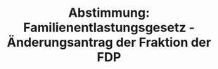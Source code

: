 ---
abstimmung:
  abstimmung: 4
  bundestagssitzung: 40
  legislaturperiode: 19
categories:
- Todo
data:
- title: Abstimmungsergebnis 20180615_4-data.pdf
  url: /res/2021-btw/abstimmungsergebnisse/20180615_4-data.pdf
- title: Abstimmungsergebnis 20180615_4_xls-data.xls
  url: /res/2021-btw/abstimmungsergebnisse/20180615_4_xls-data.xls
- title: Abstimmungsergebnis 20180615_4_xls-datacsv
  url: /res/2021-btw/abstimmungsergebnisse/csv/20180615_4_xls-datacsv
ergebnis:
  afd:
    enthaltung: 3
    gesamt: 92
    ja: 0
    nein: 80
    nichtabgegeben: 9
    ungueltig: 0
  bü90/gr:
    enthaltung: 0
    gesamt: 67
    ja: 0
    nein: 62
    nichtabgegeben: 5
    ungueltig: 0
  cdu/csu:
    enthaltung: 0
    gesamt: 246
    ja: 0
    nein: 230
    nichtabgegeben: 16
    ungueltig: 0
  die linke.:
    enthaltung: 0
    gesamt: 69
    ja: 0
    nein: 59
    nichtabgegeben: 10
    ungueltig: 0
  fdp:
    enthaltung: 0
    gesamt: 80
    ja: 73
    nein: 0
    nichtabgegeben: 7
    ungueltig: 0
  file: 20180615_4_xls-data.xls
  fraktionslos:
    enthaltung: 0
    gesamt: 2
    ja: 0
    nein: 2
    nichtabgegeben: 0
    ungueltig: 0
  spd:
    enthaltung: 0
    gesamt: 153
    ja: 0
    nein: 144
    nichtabgegeben: 9
    ungueltig: 0
layout: abstimmung
links:
- title: Link zu bundestag.de
  url: https://www.bundestag.de/parlament/plenum/abstimmung/abstimmung?id=552
preview: 'Deutscher Bundestag


  40. Sitzung des Deutschen Bundestages

  am Freitag, 15. Juni 2018


  Endgültiges Ergebnis der Namentlichen Abstimmung Nr. 4


  Entschließungsantrag der Abgeordneten Christian Lindner und der Fraktion der FDP

  zu der dritten Beratung des Gesetzentwurfs der Bundesregierung

  Entwurf eines Gesetzes zur Neuregelung des Familiennachzugs zu subsidiär

  Schutzberechtigten (Familiennachzugsneureglungsgesetz)

  Drs. 19/2438, 19/2702, 19/2740 und 19/2765'
tags:
- Todo
title: 'Abstimmung: Familienentlastungsgesetz - Änderungsantrag der Fraktion der FDP'
---